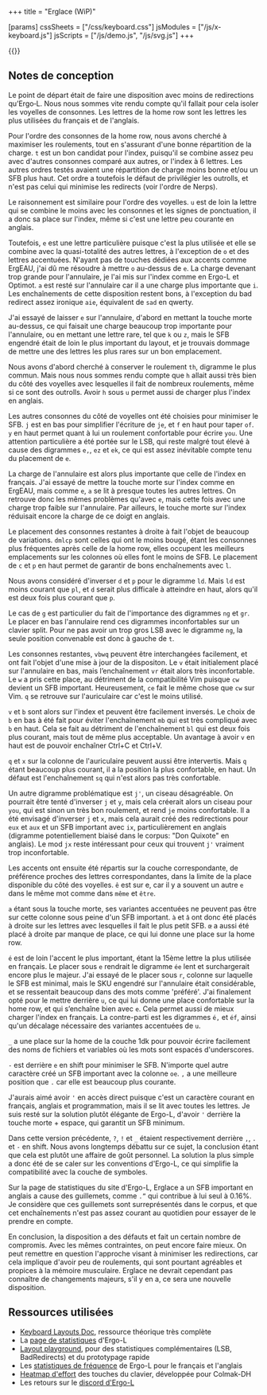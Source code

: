 +++
title = "Erglace (WiP)"

[params]
cssSheets = ["/css/keyboard.css"]
jsModules = ["/js/x-keyboard.js"]
jsScripts = ["/js/demo.js", "/js/svg.js"]
+++

{{<x-keyboard name="Erglace" layout="erglace" href="https://github.com/Lysquid/Erglace">}}


## Notes de conception

Le point de départ était de faire une disposition avec moins de redirections
qu’Ergo‑L. Nous nous sommes vite rendu compte qu'il fallait pour cela isoler les
voyelles de consonnes. Les lettres de la home row sont les lettres les plus
utilisées du français et de l'anglais.

<!-- - Les voyelles sont à gauche car ErgEAU tire profit des touches disponibles tout à droite pour rajouter des consonnes rares. Par ailleurs, c'est aussi le choix de Bépo et Optimot, ce qui permet des transitions plus faciles. -->

Pour l'ordre des consonnes de la home row, nous avons cherché à maximiser les
roulements, tout en s'assurant d'une bonne répartition de la charge. `t` est un
bon candidat pour l'index, puisqu'il se combine assez peu avec d'autres
consonnes comparé aux autres, or l'index à 6 lettres. Les autres ordres testés
avaient une répartition de charge moins bonne et/ou un SFB plus haut. Cet ordre
a toutefois le défaut de privilégier les outrolls, et n'est pas celui qui
minimise les redirects (voir l'ordre de Nerps).

Le raisonnement est similaire pour l'ordre des voyelles. `u` est de loin la
lettre qui se combine le moins avec les consonnes et les signes de ponctuation,
il a donc sa place sur l'index, même si c'est une lettre peu courante en
anglais.
<!-- Le roulement `eau`, courant en français, a donné l'ordre de voyelles de ErgEAU. -->

Toutefois, `e` est une lettre particulière puisque c'est la plus utilisée et
elle se combine avec la quasi-totalité des autres lettres, à l'exception de `o`
et des lettres accentuées. N'ayant pas de touches dédiées aux accents comme
ErgEAU, j'ai dû me résoudre à mettre `o` au-dessus de `e`. La charge devenant
trop grande pour l'annulaire, je l'ai mis sur l'index comme en Ergo-L et
Optimot. `a` est resté sur l'annulaire car il a une charge plus importante que
`i`. Les enchaînements de cette disposition restent bons, à l'exception du bad
redirect assez ironique `aie`, équivalent de `sad` en qwerty.

J'ai essayé de laisser `e` sur l'annulaire, d'abord en mettant la touche morte
au-dessus, ce qui faisait une charge beaucoup trop importante pour l'annulaire,
ou en mettant une lettre rare, tel que `k` ou `z`, mais le SFB engendré était de
loin le plus important du layout, et je trouvais dommage de mettre une des
lettres les plus rares sur un bon emplacement.

Nous avons d'abord cherché à conserver le roulement `th`, digramme le plus
commun. Mais nous nous sommes rendu compte que `h` allait aussi très bien du
côté des voyelles avec lesquelles il fait de nombreux roulements, même si ce
sont des outrolls. Avoir `h` sous `u` permet aussi de charger plus l'index en
anglais.

Les autres consonnes du côté de voyelles ont été choisies pour minimiser le SFB.
`j` est en bas pour simplifier l'écriture de `je`, et `f` en haut pour taper
`of`. `y` en haut permet quant à lui un roulement confortable pour écrire `you`.
Une attention particulière a été portée sur le LSB, qui reste malgré tout élevé
à cause des digrammes `e,`, `ez` et `ek`, ce qui est assez inévitable compte
tenu du placement de `e`.

La charge de l'annulaire est alors plus importante que celle de l'index en
français. J'ai essayé de mettre la touche morte sur l'index comme en ErgEAU,
mais comme `e`, `a` se lit à presque toutes les autres lettres. On retrouve donc
les mêmes problèmes qu'avec `e`, mais cette fois avec une charge trop faible sur
l'annulaire. Par ailleurs, le touche morte sur l'index réduisait encore la
charge de ce doigt en anglais.

Le placement des consonnes restantes à droite à fait l'objet de beaucoup de
variations. `dmlcp` sont celles qui ont le moins bougé, étant les consonnes plus
fréquentes après celle de la home row, elles occupent les meilleurs emplacements
sur les colonnes où elles font le moins de SFB. Le placement de `c` et `p` en
haut permet de garantir de bons enchaînements avec `l`.

Nous avons considéré d'inverser `d` et `p` pour le digramme `ld`. Mais `ld` est
moins courant que `pl`, et `d` serait plus difficale à atteindre en haut, alors
qu'il est deux fois plus courant que `p`.

Le cas de `g` est particulier du fait de l'importance des  digrammes `ng` et
`gr`. Le placer en bas l'annulaire rend ces digrammes inconfortables sur un
clavier split. Pour ne pas avoir un trop gros LSB avec le digramme `ng`, la
seule position convenable est donc à gauche de `t`.

Les consonnes restantes, `vbwq` peuvent être interchangées facilement, et ont
fait l'objet d'une mise à jour de la dispositon. Le `v` était initialement placé
sur l'annulaire en bas, mais l’enchaînement `vr` était alors très inconfortable.
Le `w` a pris cette place, au détriment de la compatibilité Vim puisque `cw`
devient un SFB important. Heureusement, `ce` fait le même chose que `cw` sur
Vim. `q` se retrouve sur l'auriculaire car c'est le moins utilisé.

`v` et `b` sont alors sur l'index et peuvent être facilement inversés. Le choix
de `b` en bas à été fait pour éviter l'enchaînement `mb` qui est très compliqué
avec `b` en haut. Cela se fait au détriment de l'enchaînement `bl` qui est deux
fois plus courant, mais tout de même plus acceptable. Un avantage à avoir `v` en
haut est de pouvoir enchaîner Ctrl+C et Ctrl+V.

`q` et `x` sur la colonne de l'auriculaire peuvent aussi être intervertis. Mais
`q` étant beaucoup plus courant, il a la position la plus confortable, en haut.
Un défaut est l'enchaînement `sq` qui n'est alors pas très confortable.

Un autre digramme problématique est `j'`, un ciseau désagréable. On pourrait
être tenté d'inverser `j` et `y`, mais cela créerait alors un ciseau pour `you`,
qui est sinon un très bon roulement, et rend `je` moins confortable. Il a été
envisagé d'inverser `j` et `x`, mais cela aurait créé des redirections pour
`eux` et `aux` et un SFB important avec `ix`, particulièrement en anglais
(digramme potentiellement biaisé dans le corpus: "Don Quixote" en anglais). Le
mod `jx` reste intéressant pour ceux qui trouvent `j'` vraiment trop
inconfortable.

Les accents ont ensuite été répartis sur la couche correspondante, de préférence
proches des lettres correspondantes, dans la limite de la place disponible du
côté des voyelles. `ê` est sur e, car il y a souvent un autre `e` dans le même
mot comme dans `même` et `être`.

`a` étant sous la touche morte, ses variantes accentuées ne peuvent pas être sur
cette colonne sous peine d'un SFB important. `à` et `â` ont donc été placés à
droite sur les lettres avec lesquelles il fait le plus petit SFB. `œ` a aussi
été placé à droite par manque de place, ce qui lui donne une place sur la home
row.

`é` est de loin l'accent le plus important, étant la 15ème lettre la plus
utilisée en français. Le placer sous `e` rendrait le digramme `ée` lent et
surchargerait encore plus le majeur. J'ai essayé de le placer sous `r`, colonne
sur laquelle le SFB est minimal, mais le SKU engendré sur l'annulaire était
considérable, et se ressentait beaucoup dans des mots comme 'préféré'. J'ai
finalement opté pour le mettre derrière `u`, ce qui lui donne une place
confortable sur la home row, et qui s’enchaîne bien avec `e`. Cela permet aussi
de mieux charger l'index en français. La contre-parti est les digrammes `é,` et
`éf`, ainsi qu'un décalage nécessaire des variantes accentuées de `u`.

`_` a une place sur la home de la couche 1dk pour pouvoir écrire facilement des
noms de fichiers et variables où les mots sont espacés d'underscores.

`-` est derrière `e` en shift pour minimiser le SFB. N'importe quel autre
caractère créé un SFB important avec la colonne `oe`. `,` a une meilleure
position que `.` car elle est beaucoup plus courante.

J'aurais aimé avoir `'` en accès direct puisque c'est un caractère courant en
français, anglais et programmation, mais il se lit avec toutes les lettres. Je
suis resté sur la solution plutôt élégante de Ergo-L, d'avoir `'` derrière la
touche morte + espace, qui garantit un SFB minimum.

<!-- Historiquement, Erglace avait sa propre couche de symbole, héritée de ma couche personelle, toujours disponible sur mon [firmware QMK](https://github.com/Lysquid/qmk_keymap). Mais Erglace étant développé au sein de la communauté Ergo-L, il est apparu plus pertinent de reprendre celle d'Ergo-L. Cela permet de simplifier la maintenance et de rendre plus clair la différence entre Ergo-L et Erglace. -->

Dans cette version précédente, `?`, `!` et `_` étaient respectivement derrière
`,`, `.` et `-` en shift. Nous avons longtemps débattu sur ce sujet, la
conclusion étant que cela est plutôt une affaire de goût personnel. La solution
la plus simple a donc été de se caler sur les conventions d'Ergo-L, ce qui
simplifie la compatibilité avec la couche de symboles.

Sur la page de statistiques du site d'Ergo-L, Erglace a un SFB important en
anglais a cause des guillemets, comme `.”` qui contribue à lui seul à 0.16%. Je
considère que ces guillemets sont surreprésentés dans le corpus, et que cet
enchaînements n'est pas assez courant au quotidien pour essayer de le prendre en
compte.

En conclusion, la disposition a des défauts et fait un certain nombre de
compromis. Avec les mêmes contraintes, on peut encore faire mieux. On peut
remettre en question l'approche visant à minimiser les redirections, car cela
implique d'avoir peu de roulements, qui sont pourtant agréables et propices à la
mémoire musculaire. Erglace ne devrait cependant pas connaître de changements
majeurs, s'il y en a, ce sera une nouvelle disposition.


## Ressources utilisées

- [Keyboard Layouts Doc](https://bit.ly/keyboard-layouts-doc), ressource théorique très complète
- La [page de statistiques](https://lysquid.github.io/Erglace/stats) d'Ergo-L
- [Layout playground](https://o-x-e-y.github.io/layouts/playground/), pour des statistiques complémentaires (LSB, BadRedirects) et du prototypage rapide
- Les [statistiques de fréquence](https://github.com/Nuclear-Squid/ergol/tree/master/data/corpus) de Ergo-L pour le français et l'anglais
- [Heatmap d'effort](https://colemakmods.github.io/mod-dh/model.html) des touches du clavier, développée pour Colmak-DH
- Les retours sur le [discord d'Ergo-L](https://discord.gg/RH34GjQEgC)
